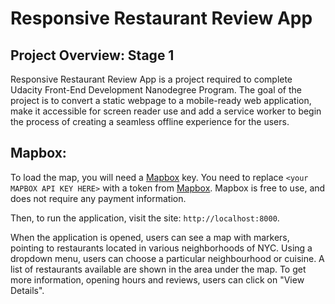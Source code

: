 # Responsive Restaurant Review App

## Project Overview: Stage 1

Responsive Restaurant Review App is a project required to complete Udacity Front-End Development Nanodegree Program. The goal of the project is to convert a static webpage to a mobile-ready web application, make it accessible for screen reader use and add a service worker to begin the process of creating a seamless offline experience for the users.

## Mapbox:

To load the map, you will need a [Mapbox](https://www.mapbox.com/) key. You need to replace `<your MAPBOX API KEY HERE>` with a token from [Mapbox](https://www.mapbox.com/). Mapbox is free to use, and does not require any payment information.

Then, to run the application, visit the site: `http://localhost:8000`.

When the application is opened, users can see a map with markers, pointing to restaurants located in various neighborhoods of NYC. Using a dropdown menu, users can choose a particular neighbourhood or cuisine. A list of restaurants available are shown in the area under the map. To get more information, opening hours and reviews, users can click on "View Details".
